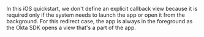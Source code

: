 In this iOS quickstart, we don't define an explicit callback view because it is required only if the system needs to launch the app or open it from the background. For this redirect case, the app is always in the foreground as the Okta SDK opens a view that's a part of the app.